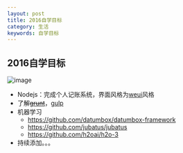```yaml
---
layout: post
title: 2016自学目标
category: 生活
keywords: 自学目标
---
```


## 2016自学目标
![image](http://7xsqph.com2.z0.glb.clouddn.com/pl-cathy.JPG)

- Nodejs：完成个人记账系统，界面风格为[weui](https://github.com/weui/weui)风格
- 了解[~~grunt~~](http://gruntjs.com/)，[gulp](http://www.gulpjs.com.cn/)
- 机器学习
  - https://github.com/datumbox/datumbox-framework
  -	https://github.com/jubatus/jubatus
  - https://github.com/h2oai/h2o-3
- 持续添加。。。



